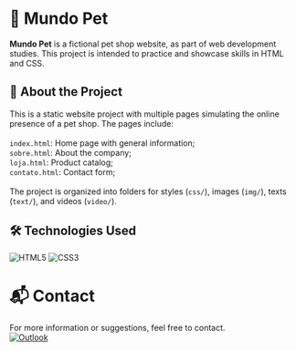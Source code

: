 # 🐾 Mundo Pet
**Mundo Pet** is a fictional pet shop website, as part of web development studies. This project is intended to practice and showcase skills in HTML and CSS.
## 📄 About the Project
This is a static website project with multiple pages simulating the online presence of a pet shop. The pages include: <br> <br>
`index.html`: Home page with general information; <br>
`sobre.html`: About the company; <br>
`loja.html`: Product catalog; <br>
`contato.html`: Contact form; <br>
<br>
The project is organized into folders for styles (`css/`), images (`img/`), texts (`text/`), and videos (`video/`).

## 🛠️ Technologies Used
![HTML5](https://img.shields.io/badge/HTML5-E34F26?style=for-the-badge&logo=html5&logoColor=white)
![CSS3](https://img.shields.io/badge/CSS3-1572B6?style=for-the-badge&logo=css3&logoColor=white)

# 📬 Contact
For more information or suggestions, feel free to contact. <br>
[![Outlook](https://img.shields.io/badge/Microsoft_Outlook-0078D4?style=for-the-badge&logo=microsoft-outlook&logoColor=white)](mailto:enzo.merlino@outlook.com)
